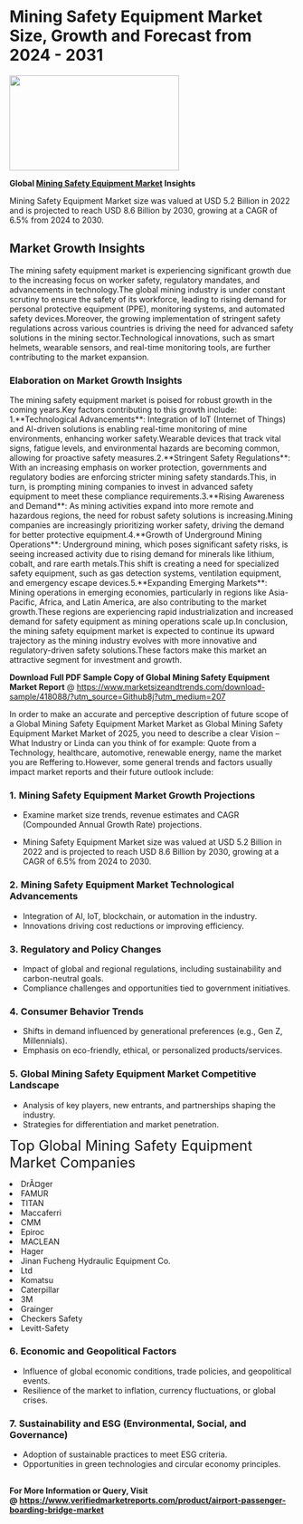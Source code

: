 <H1>Mining Safety Equipment Market Size, Growth and Forecast from 2024 - 2031</H1><img class="aligncenter size-medium wp-image-584254" src="https://thirdeyenews.in/wp-content/uploads/2024/09/Global-Market-Research-300x168.jpeg" alt="" width="300" height="168" /><p><strong>Global&nbsp;<a href="https://www.marketsizeandtrends.com/download-sample/418088/?utm_source=Github8j?utm_medium=207">Mining Safety Equipment Market</a> Insights</strong></p><p>Mining Safety Equipment Market size was valued at USD 5.2 Billion in 2022 and is projected to reach USD 8.6 Billion by 2030, growing at a CAGR of 6.5% from 2024 to 2030.</p><p><h2>Market Growth Insights</h2> The mining safety equipment market is experiencing significant growth due to the increasing focus on worker safety, regulatory mandates, and advancements in technology.The global mining industry is under constant scrutiny to ensure the safety of its workforce, leading to rising demand for personal protective equipment (PPE), monitoring systems, and automated safety devices.Moreover, the growing implementation of stringent safety regulations across various countries is driving the need for advanced safety solutions in the mining sector.Technological innovations, such as smart helmets, wearable sensors, and real-time monitoring tools, are further contributing to the market expansion. <h3>Elaboration on Market Growth Insights</h3> The mining safety equipment market is poised for robust growth in the coming years.Key factors contributing to this growth include: 1.**Technological Advancements**: Integration of IoT (Internet of Things) and AI-driven solutions is enabling real-time monitoring of mine environments, enhancing worker safety.Wearable devices that track vital signs, fatigue levels, and environmental hazards are becoming common, allowing for proactive safety measures.2.**Stringent Safety Regulations**: With an increasing emphasis on worker protection, governments and regulatory bodies are enforcing stricter mining safety standards.This, in turn, is prompting mining companies to invest in advanced safety equipment to meet these compliance requirements.3.**Rising Awareness and Demand**: As mining activities expand into more remote and hazardous regions, the need for robust safety solutions is increasing.Mining companies are increasingly prioritizing worker safety, driving the demand for better protective equipment.4.**Growth of Underground Mining Operations**: Underground mining, which poses significant safety risks, is seeing increased activity due to rising demand for minerals like lithium, cobalt, and rare earth metals.This shift is creating a need for specialized safety equipment, such as gas detection systems, ventilation equipment, and emergency escape devices.5.**Expanding Emerging Markets**: Mining operations in emerging economies, particularly in regions like Asia-Pacific, Africa, and Latin America, are also contributing to the market growth.These regions are experiencing rapid industrialization and increased demand for safety equipment as mining operations scale up.In conclusion, the mining safety equipment market is expected to continue its upward trajectory as the mining industry evolves with more innovative and regulatory-driven safety solutions.These factors make this market an attractive segment for investment and growth.</p><p><span class=""><strong>Download Full PDF Sample Copy of Global Mining Safety Equipment Market Report</strong> @ <a href="https://www.marketsizeandtrends.com/download-sample/418088/?utm_source=Github8j?utm_medium=207" target="_blank">https://www.marketsizeandtrends.com/download-sample/418088/?utm_source=Github8j?utm_medium=207</a></span></p><p>In order to make an accurate and perceptive description of future scope of a Global&nbsp;Mining Safety Equipment Market Market as Global&nbsp;Mining Safety Equipment Market Market of 2025, you need to describe a clear Vision &ndash; What Industry or Linda can you think of for example: Quote from a Technology, healthcare, automotive, renewable energy, name the market you are Reffering to.However, some general trends and factors usually impact market reports and their future outlook include:</p><h3>1.&nbsp;<strong>Mining Safety Equipment Market Growth Projections</strong></h3><ul><li>Examine market size trends, revenue estimates and CAGR (Compounded Annual Growth Rate) projections.</li><li><p>Mining Safety Equipment Market size was valued at USD 5.2 Billion in 2022 and is projected to reach USD 8.6 Billion by 2030, growing at a CAGR of 6.5% from 2024 to 2030.</p></li></ul><h3>2.&nbsp;<strong>Mining Safety Equipment Market Technological Advancements</strong></h3><ul><li>Integration of AI, IoT, blockchain, or automation in the industry.</li><li>Innovations driving cost reductions or improving efficiency.</li></ul><h3>3.&nbsp;<strong>Regulatory and Policy Changes</strong></h3><ul><li>Impact of global and regional regulations, including sustainability and carbon-neutral goals.</li><li>Compliance challenges and opportunities tied to government initiatives.</li></ul><h3>4.&nbsp;<strong>Consumer Behavior Trends</strong></h3><ul><li>Shifts in demand influenced by generational preferences (e.g., Gen Z, Millennials).</li><li>Emphasis on eco-friendly, ethical, or personalized products/services.</li></ul><h3>5.&nbsp;<strong>Global Mining Safety Equipment Market Competitive Landscape</strong></h3><ul><li>Analysis of key players, new entrants, and partnerships shaping the industry.</li><li>Strategies for differentiation and market penetration.</li></ul><p data-pm-slice="1 1 []"><span style="color: inherit; font-family: inherit; font-size: 25px;">Top Global Mining Safety Equipment Market Companies</span></p><div class="" data-test-id=""><p><li>DrÃ¤ger</li><li> FAMUR</li><li> TITAN</li><li> Maccaferri</li><li> CMM</li><li> Epiroc</li><li> MACLEAN</li><li> Hager</li><li> Jinan Fucheng Hydraulic Equipment Co.</li><li> Ltd</li><li> Komatsu</li><li> Caterpillar</li><li> 3M</li><li> Grainger</li><li> Checkers Safety</li><li> Levitt-Safety</li></p></div><h3>6.&nbsp;<strong>Economic and Geopolitical Factors</strong></h3><ul><li>Influence of global economic conditions, trade policies, and geopolitical events.</li><li>Resilience of the market to inflation, currency fluctuations, or global crises.</li></ul><h3>7.&nbsp;<strong>Sustainability and ESG (Environmental, Social, and Governance)</strong></h3><ul><li>Adoption of sustainable practices to meet ESG criteria.</li><li>Opportunities in green technologies and circular economy principles.</li></ul><h2><strong style="font-size: 14px;">For More Information or Query, Visit @&nbsp;</strong><a style="background-color: #ffffff; font-size: 14px;" href="https://www.marketsizeandtrends.com/report/mining-safety-equipment-market/" target="_blank">https://www.verifiedmarketreports.com/product/airport-passenger-boarding-bridge-market</a></h2>